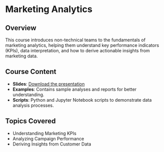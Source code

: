 # Marketing Analytics

## Overview
This course introduces non-technical teams to the fundamentals of marketing analytics, helping them understand key performance indicators (KPIs), data interpretation, and how to derive actionable insights from marketing data.

## Course Content
- **Slides**: [Download the presentation](./slides/marketing-analytics-presentation.pdf)
- **Examples**: Contains sample analyses and reports for better understanding.
- **Scripts**: Python and Jupyter Notebook scripts to demonstrate data analysis processes.

## Topics Covered
- Understanding Marketing KPIs
- Analyzing Campaign Performance
- Deriving Insights from Customer Data